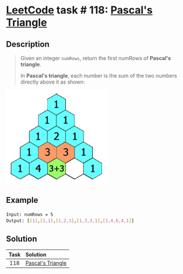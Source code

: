 # [LeetCode][leetcode] task # 118: [Pascal's Triangle][task]

Description
-----------

> Given an integer `numRows`,
> return the first numRows of **Pascal's triangle**.
> 
> In **Pascal's triangle**, each number is the sum
> of the two numbers directly above it as shown:

![triangle.png](image/triangle.png)

Example
-------

```sh
Input: numRows = 5
Output: [[1],[1,1],[1,2,1],[1,3,3,1],[1,4,6,4,1]]
```

Solution
--------

| Task | Solution                      |
|:----:|:------------------------------|
| 118  | [Pascal's Triangle][solution] |


[leetcode]: <http://leetcode.com/>
[task]: <https://leetcode.com/problems/pascals-triangle/>
[solution]: <https://github.com/wellaxis/praxis-leetcode/blob/main/src/main/java/com/witalis/praxis/leetcode/task/h2/p118/option/Practice.java>
